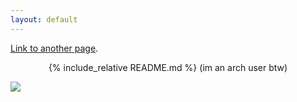 ```yaml
---
layout: default
---
```

[Link to another page](./another-page.html).

<div align="center">

{% include_relative README.md %}
(im an arch user btw)
</div>

![](http://open.spotify.com/track/4Dg5moVCTqxAb7Wr8Dq2T5)
